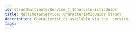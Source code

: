 ```yaml
---
id: structMultimeterService_1_1CharacteristicUuids
title: MultimeterService::CharacteristicUuids Struct
description: Characteristics available via the  service.
tags:
---
```

